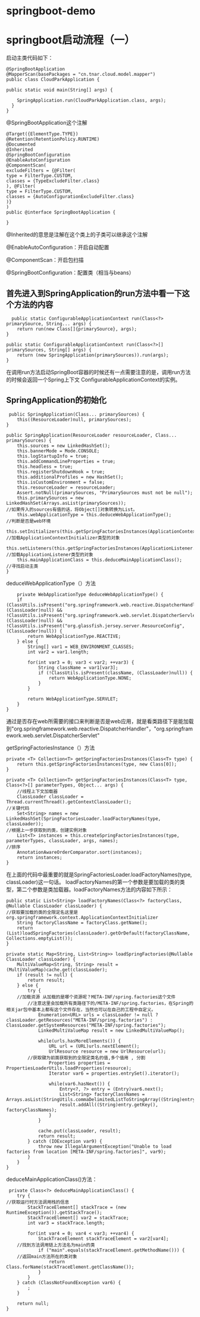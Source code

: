 # springboot-demo
# springboot启动流程（一）
启动主类代码如下：

    @SpringBootApplication
    @MapperScan(basePackages = "cn.tnar.cloud.model.mapper")
    public class CloudParkApplication {

	public static void main(String[] args) {

		SpringApplication.run(CloudParkApplication.class, args);
	  }
    }

@SpringBootApplication这个注解

	@Target({ElementType.TYPE})
	@Retention(RetentionPolicy.RUNTIME)
	@Documented
	@Inherited
	@SpringBootConfiguration
	@EnableAutoConfiguration
	@ComponentScan(
    excludeFilters = {@Filter(
    type = FilterType.CUSTOM,
    classes = {TypeExcludeFilter.class}
	), @Filter(
    type = FilterType.CUSTOM,
    classes = {AutoConfigurationExcludeFilter.class}
	)}
	)
	public @interface SpringBootApplication {
	
	}
 @Inherited的意思是注解在这个类上的子类可以继承这个注解
 
 @EnableAutoConfiguration：开启自动配置
 
 @ComponentScan：开启包扫描
 
 @SpringBootConfiguration：配置类（相当与beans）
 
 ## 首先进入到SpringApplication的run方法中看一下这个方法的内容
      public static ConfigurableApplicationContext run(Class<?> primarySource, String... args) {
        return run(new Class[]{primarySource}, args);
    }

    public static ConfigurableApplicationContext run(Class<?>[] primarySources, String[] args) {
        return (new SpringApplication(primarySources)).run(args);
    }
   
  在调用run方法启动SpringBoot容器的时候还有一点需要注意的是，调用run方法的时候会返回一个Spring上下文 ConfigurableApplicationContext的实例。
  
 ## SpringApplication的初始化
     public SpringApplication(Class... primarySources) {
        this((ResourceLoader)null, primarySources);
    }

    public SpringApplication(ResourceLoader resourceLoader, Class... primarySources) {
        this.sources = new LinkedHashSet();
        this.bannerMode = Mode.CONSOLE;
        this.logStartupInfo = true;
        this.addCommandLineProperties = true;
        this.headless = true;
        this.registerShutdownHook = true;
        this.additionalProfiles = new HashSet();
        this.isCustomEnvironment = false;
        this.resourceLoader = resourceLoader;
        Assert.notNull(primarySources, "PrimarySources must not be null");
        this.primarySources = new LinkedHashSet(Arrays.asList(primarySources));
	//如果传入的sources有值的话，将Object[]对象转换为List。
        this.webApplicationType = this.deduceWebApplicationType();
	//判断是否是web环境 
        this.setInitializers(this.getSpringFactoriesInstances(ApplicationContextInitializer.class));
	//加载ApplicationContextInitializer类型的对象
        this.setListeners(this.getSpringFactoriesInstances(ApplicationListener.class));
	//加载ApplicationListener类型的对象
        this.mainApplicationClass = this.deduceMainApplicationClass();
	//寻找启动主类
    }
    
deduceWebApplicationType（）方法

    	private WebApplicationType deduceWebApplicationType() {
        if (ClassUtils.isPresent("org.springframework.web.reactive.DispatcherHandler", (ClassLoader)null) && !ClassUtils.isPresent("org.springframework.web.servlet.DispatcherServlet", (ClassLoader)null) && !ClassUtils.isPresent("org.glassfish.jersey.server.ResourceConfig", (ClassLoader)null)) {
            return WebApplicationType.REACTIVE;
        } else {
            String[] var1 = WEB_ENVIRONMENT_CLASSES;
            int var2 = var1.length;

            for(int var3 = 0; var3 < var2; ++var3) {
                String className = var1[var3];
                if (!ClassUtils.isPresent(className, (ClassLoader)null)) {
                    return WebApplicationType.NONE;
                }
            }

            return WebApplicationType.SERVLET;
        }
    }
 通过是否存在web所需要的接口来判断是否是web应用，就是看类路径下是能加载到"org.springframework.web.reactive.DispatcherHandler"，"org.springframework.web.servlet.DispatcherServlet"
 
 
 getSpringFactoriesInstance（）方法
 
    private <T> Collection<T> getSpringFactoriesInstances(Class<T> type) {
        return this.getSpringFactoriesInstances(type, new Class[0]);
    }

    private <T> Collection<T> getSpringFactoriesInstances(Class<T> type, Class<?>[] parameterTypes, Object... args) {
    	//线程上下文加载器
        ClassLoader classLoader = Thread.currentThread().getContextClassLoader();
	//关键代码
        Set<String> names = new LinkedHashSet(SpringFactoriesLoader.loadFactoryNames(type, classLoader));
	//根据上一步获取到的类，创建实例对象
        List<T> instances = this.createSpringFactoriesInstances(type, parameterTypes, classLoader, args, names);
	//排序
        AnnotationAwareOrderComparator.sort(instances);
        return instances;
    }
    
 在上面的代码中最重要的就是SpringFactoriesLoader.loadFactoryNames(type, classLoader)这一句话。 
loadFactoryNames的第一个参数是要加载的类的类型，第二个参数是类加载器。loadFactoryNames方法的内容如下所示：

    public static List<String> loadFactoryNames(Class<?> factoryClass, @Nullable ClassLoader classLoader) {
    //获取要加载的类的全限定名这里是org.springframework.context.ApplicationContextInitializer
        String factoryClassName = factoryClass.getName();
        return (List)loadSpringFactories(classLoader).getOrDefault(factoryClassName, Collections.emptyList());
    }

    private static Map<String, List<String>> loadSpringFactories(@Nullable ClassLoader classLoader) {
        MultiValueMap<String, String> result = (MultiValueMap)cache.get(classLoader);
        if (result != null) {
            return result;
        } else {
            try {
	    //加载资源 从加载的是哪个资源呢？META-INF/spring.factories这个文件
            //注意这里会加载所有类路径下的/META-INF/spring.factories，在Spring的相关jar包中基本上都有这个文件存在，当然也可以在自己的工程中自定义。
                Enumeration<URL> urls = classLoader != null ? classLoader.getResources("META-INF/spring.factories") : ClassLoader.getSystemResources("META-INF/spring.factories");
                LinkedMultiValueMap result = new LinkedMultiValueMap();

                while(urls.hasMoreElements()) {
                    URL url = (URL)urls.nextElement();
                    UrlResource resource = new UrlResource(url);
		    //获取键为前面获取到的全限定类名的值,多个值用 , 分割
                    Properties properties = PropertiesLoaderUtils.loadProperties(resource);
                    Iterator var6 = properties.entrySet().iterator();

                    while(var6.hasNext()) {
                        Entry<?, ?> entry = (Entry)var6.next();
                        List<String> factoryClassNames = Arrays.asList(StringUtils.commaDelimitedListToStringArray((String)entry.getValue()));
                        result.addAll((String)entry.getKey(), factoryClassNames);
                    }
                }

                cache.put(classLoader, result);
                return result;
            } catch (IOException var9) {
                throw new IllegalArgumentException("Unable to load factories from location [META-INF/spring.factories]", var9);
            }
        }
    }
    
deduceMainApplicationClass()方法：

     private Class<?> deduceMainApplicationClass() {
        try {
	//获取运行时方法调用栈的信息 
            StackTraceElement[] stackTrace = (new RuntimeException()).getStackTrace();
            StackTraceElement[] var2 = stackTrace;
            int var3 = stackTrace.length;

            for(int var4 = 0; var4 < var3; ++var4) {
                StackTraceElement stackTraceElement = var2[var4];
		//找到方法调用链上方法名为main的类
                if ("main".equals(stackTraceElement.getMethodName())) {
		//返回main方法所在的类对象
                    return Class.forName(stackTraceElement.getClassName());
                }
            }
        } catch (ClassNotFoundException var6) {
            ;
        }

        return null;
    }
 
